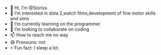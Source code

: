 - 👋 Hi, I’m @Sioriss
- 👀 I’m interested in dota 2,watch films,development of fine motor skills and sims
- 🌱 I’m currently learning on the programmer
- 💞️ I’m looking to collaborate on coding
- 📫 How to reach me 
no way 
- 😄 Pronouns: not
- ⚡ Fun fact: I sleep a lot.

<!---
Sioriss/Sioriss is a ✨ special ✨ repository because its `README.md` (this file) appears on your GitHub profile.
You can click the Preview link to take a look at your changes.
--->
